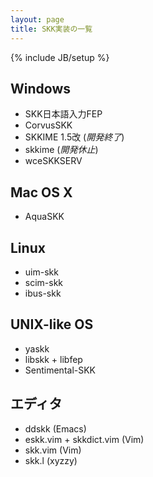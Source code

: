 ```yaml
---
layout: page
title: SKK実装の一覧
---
```

{% include JB/setup %}

## Windows

 * SKK日本語入力FEP
 * CorvusSKK
 * SKKIME 1.5改 (*開発終了*)
 * skkime (*開発休止*)
 * wceSKKSERV

## Mac OS X

 * AquaSKK

## Linux

 * uim-skk
 * scim-skk
 * ibus-skk

## UNIX-like OS

 * yaskk
 * libskk + libfep
 * Sentimental-SKK
 
## エディタ

 * ddskk (Emacs)
 * eskk.vim + skkdict.vim (Vim)
 * skk.vim (Vim)
 * skk.l (xyzzy)

